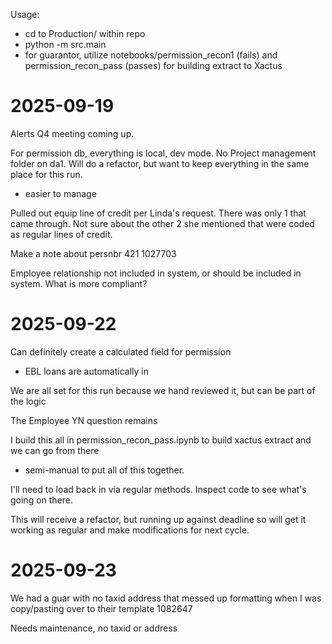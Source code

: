 Usage:
- cd to Production/ within repo
- python -m src.main
- for guarantor, utilize notebooks/permission_recon1 (fails) and permission_recon_pass (passes) for building extract to Xactus



# 2025-09-19

Alerts Q4 meeting coming up.

For permission db, everything is local, dev mode. No Project management folder on da1. Will do a refactor, but want to keep everything in the same place for this run.
- easier to manage

Pulled out equip line of credit per Linda's request. There was only 1 that came through. Not sure about the other 2 she mentioned that were coded as regular lines of credit.

Make a note about persnbr
421
1027703

Employee relationship not included in system, or should be included in system. What is more compliant?

# 2025-09-22
Can definitely create a calculated field for permission
- EBL loans are automatically in

We are all set for this run because we hand reviewed it, but can be part of the logic

The Employee YN question remains

I build this all in permission_recon_pass.ipynb to build xactus extract and we can go from there
- semi-manual to put all of this together.

I'll need to load back in via regular methods. Inspect code to see what's going on there.

This will receive a refactor, but running up against deadline so will get it working as regular and make modifications for next cycle.


# 2025-09-23
We had a guar with no taxid address that messed up formatting when I was copy/pasting over to their template
1082647

Needs maintenance, no taxid or address